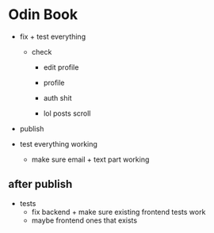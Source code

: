 # Odin Book

- fix + test everything

  - check

    - edit profile
    - profile

    - auth shit
    - lol posts scroll

- publish

- test everything working
  - make sure email + text part working

## after publish

- tests
  - fix backend + make sure existing frontend tests work
  - maybe frontend ones that exists
